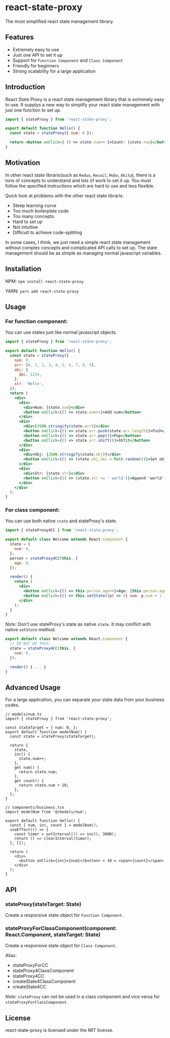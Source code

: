 # react-state-proxy

The most simplified react state management library.

## Features

- Extremely easy to use
- Just one API to set it up
- Support for `Function Component` and `Class Component`
- Friendly for beginners
- Strong scalability for a large application



## Introduction
React State Proxy is a react state management library that is extremely easy to use.
It supplys a new way to simplify your react state management with just one function to set up.


```jsx
import { stateProxy } from 'react-state-proxy';

export default function Hello() {
  const state = stateProxy({ num: 0 });

  return <button onClick={ () => state.num++ }>Count: {state.num}</button>;
}
```


## Motivation
In other react state libraris(such as `Redux`, `Recoil`, `Mobx`, `Akita`),
there is a tons of concepts to understand and lots of work to set it up.
You must follow the specified instructions which are hard to use and less flexible.

Quick look at problems with the other react state libraris:

* Steep learning curve
* Too much boilerplate code
* Too many concepts
* Hard to set up
* Not intuitive
* Difficult to achieve code-splitting

In some cases, I think, we just need a simple react state management without complex concepts
and complicated API calls to set up. The state management should be as simple as managing normal
javascript variables.


## Installation


NPM: `npm install react-state-proxy`

YARN: `yarn add react-state-proxy`



## Usage

### For function component:

You can use states just like normal javascript objects.

```jsx
import { stateProxy } from 'react-state-proxy';

export default function Hello() {
  const state = stateProxy({
    num: 0,
    arr: [0, 1, 2, 3, 4, 5, 6, 7, 8, 9],
    obj: {
      abc: 1234,
    },
    str: 'Hello',
  });
  return (
    <div>
      <div>
        <div>Num: {state.num}</div>
        <button onClick={() => state.num++}>Add num</button>
      </div>
      <div>
        <div>{JSON.stringify(state.arr)}</div>
        <button onClick={() => state.arr.push(state.arr.length)}>Push</button>
        <button onClick={() => state.arr.pop()}>Pop</button>
        <button onClick={() => state.arr.shift()}>Shfit</button>
      </div>
      <div>
        <div>Obj: {JSON.stringify(state.obj)}</div>
        <button onClick={() => (state.obj.abc = Math.random())}>Set obj.abc</button>
      </div>
      <div>
        <div>Str: {state.str}</div>
        <button onClick={() => (state.str += ' world')}>Append 'world' to str</button>
      </div>
    </div>
  );
}
```

### For class component:

You can use both native `state` and stateProxy's state.

```jsx
import { stateProxy4CC } from 'react-state-proxy';

export default class Welcome extends React.Component {
  state = {
    num: 0,
  };
  person = stateProxy4CC(this, {
    age: 0,
  });

  render() {
    return (
      <div>
        <button onClick={() => this.person.age++}>Age: {this.person.age}</button>
        <button onClick={() => this.setState((p) => ({ num: p.num + 1 }))}>Num: {this.state.num}</button>
      </div>
    );
  }
}

```

*Note:* Don't use stateProxy's state as native `state`. It may conflict with native `setState` method.
```jsx
export default class Welcome extends React.Component {
  // DO NOT DO THIS:
  state = stateProxy4CC(this, {
    num: 0,
  });

  render() { ... }
}
```

## Advanced Usage

For a large application, you can separate your state data from your business codes.

```tsx
// models/num.ts
import { stateProxy } from 'react-state-proxy';

const stateTarget = { num: 0, };
export default function modelNum() {
  const state = stateProxy(stateTarget);

  return {
    state,
    inc() {
      state.num++;
    },
    get num() {
      return state.num;
    },
    get count() {
      return state.num + 10;
    },
  };
}

// components/business.tsx
import modelNum from '@/models/num';

export default function Hello() {
  const { num, inc, count } = modelNum();
  useEffect(() => {
    const timer = setInterval(() => inc(), 3000);
    return () => clearInterval(timer);
  }, []);

  return (
    <div>
      <button onClick={inc}>{num}</button> + 10 = <span>{count}</span>
    </div>
  );
}

```

## API

### stateProxy<State extends object>(stateTarget: State)

Create a responsive state object for `Function Component`.

### stateProxyForClassComponent<State extends object>(component: React.Component, stateTarget: State)

Create a responsive state object for `Class Component`.

Alias:

* stateProxyForCC
* stateProxy4ClassComponent
* stateProxy4CC
* createState4ClassComponent
* createState4CC

*Note:* `stateProxy` can not be used in a class component and vice versa for `stateProxyForClassComponent`.



## License

react-state-proxy is licensed under the MIT license.
